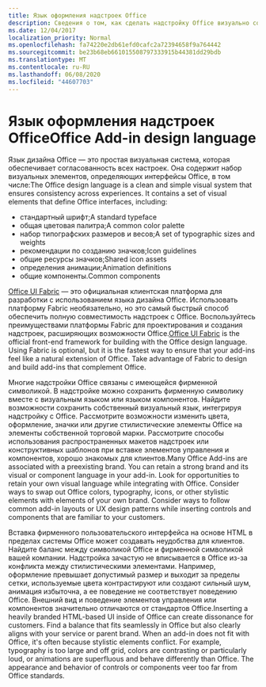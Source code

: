 ```yaml
---
title: Язык оформления надстроек Office
description: Сведения о том, как сделать надстройку Office визуально совместимой с Office.
ms.date: 12/04/2017
localization_priority: Normal
ms.openlocfilehash: fa74220e2db61efd0cafc2a72394658f9a764442
ms.sourcegitcommit: be23b68eb661015508797333915b44381dd29bdb
ms.translationtype: MT
ms.contentlocale: ru-RU
ms.lasthandoff: 06/08/2020
ms.locfileid: "44607703"
---
```

# <a name="office-add-in-design-language"></a><span data-ttu-id="ea6d6-103">Язык оформления надстроек Office</span><span class="sxs-lookup"><span data-stu-id="ea6d6-103">Office Add-in design language</span></span>

<span data-ttu-id="ea6d6-p101">Язык дизайна Office — это простая визуальная система, которая обеспечивает согласованность всех настроек. Она содержит набор визуальных элементов, определяющих интерфейсы Office, в том числе:</span><span class="sxs-lookup"><span data-stu-id="ea6d6-p101">The Office design language is a clean and simple visual system that ensures consistency across experiences. It contains a set of visual elements that define Office interfaces, including:</span></span>

- <span data-ttu-id="ea6d6-106">стандартный шрифт;</span><span class="sxs-lookup"><span data-stu-id="ea6d6-106">A standard typeface</span></span>
- <span data-ttu-id="ea6d6-107">общая цветовая палитра;</span><span class="sxs-lookup"><span data-stu-id="ea6d6-107">A common color palette</span></span>
- <span data-ttu-id="ea6d6-108">набор типографских размеров и весов;</span><span class="sxs-lookup"><span data-stu-id="ea6d6-108">A set of typographic sizes and weights</span></span>
- <span data-ttu-id="ea6d6-109">рекомендации по созданию значков;</span><span class="sxs-lookup"><span data-stu-id="ea6d6-109">Icon guidelines</span></span>
- <span data-ttu-id="ea6d6-110">общие ресурсы значков;</span><span class="sxs-lookup"><span data-stu-id="ea6d6-110">Shared icon assets</span></span>
- <span data-ttu-id="ea6d6-111">определения анимации;</span><span class="sxs-lookup"><span data-stu-id="ea6d6-111">Animation definitions</span></span>
- <span data-ttu-id="ea6d6-112">общие компоненты.</span><span class="sxs-lookup"><span data-stu-id="ea6d6-112">Common components</span></span>

<span data-ttu-id="ea6d6-p102">[Office UI Fabric](https://developer.microsoft.com/fabric) — это официальная клиентская платформа для разработки с использованием языка дизайна Office. Использовать платформу Fabric необязательно, но это самый быстрый способ обеспечить полную совместимость надстроек с Office. Воспользуйтесь преимуществами платформы Fabric для проектирования и создания надстроек, расширяющих возможности Office.</span><span class="sxs-lookup"><span data-stu-id="ea6d6-p102">[Office UI Fabric](https://developer.microsoft.com/fabric) is the official front-end framework for building with the Office design language. Using Fabric is optional, but it is the fastest way to ensure that your add-ins feel like a natural extension of Office. Take advantage of Fabric to design and build add-ins that complement Office.</span></span>

<span data-ttu-id="ea6d6-p103">Многие надстройки Office связаны с имеющейся фирменной символикой. В надстройке можно сохранить фирменную символику вместе с визуальным языком или языком компонентов. Найдите возможности сохранить собственный визуальный язык, интегрируя надстройку с Office. Рассмотрите возможности изменить цвета, оформление, значки или другие стилистические элементы Office на элементы собственной торговой марки. Рассмотрите способы использования распространенных макетов надстроек или конструктивных шаблонов при вставке элементов управления и компонентов, хорошо знакомых для клиентов.</span><span class="sxs-lookup"><span data-stu-id="ea6d6-p103">Many Office Add-ins are associated with a preexisting brand. You can retain a strong brand and its visual or component language in your add-in. Look for opportunities to retain your own visual language while integrating with Office. Consider ways to swap out Office colors, typography, icons, or other stylistic elements with elements of your own brand. Consider ways to follow common add-in layouts or UX design patterns while inserting controls and components that are familiar to your customers.</span></span>

<span data-ttu-id="ea6d6-p104">Вставка фирменного пользовательского интерфейса на основе HTML в пределах системы Office может создавать неудобства для клиентов. Найдите баланс между символикой Office и фирменной символикой вашей компании. Надстройка зачастую не вписывается в Office из-за конфликта между стилистическими элементами. Например, оформление превышает допустимый размер и выходит за пределы сетки, используемые цвета контрастируют или создают сильный шум, анимация избыточна, а ее поведение не соответствует поведению Office. Внешний вид и поведение элементов управления или компонентов значительно отличаются от стандартов Office.</span><span class="sxs-lookup"><span data-stu-id="ea6d6-p104">Inserting a heavily branded HTML-based UI inside of Office can create dissonance for customers. Find a balance that fits seamlessly in Office but also clearly aligns with your service or parent brand. When an add-in does not fit with Office, it's often because stylistic elements conflict. For example, typography is too large and off grid, colors are contrasting or particularly loud, or animations are superfluous and behave differently than Office. The appearance and behavior of controls or components veer too far from Office standards.</span></span>
